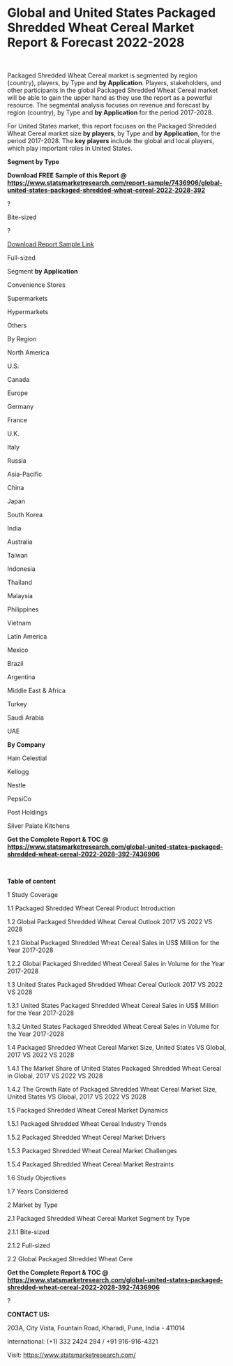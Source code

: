 <h1>Global and United States Packaged Shredded Wheat Cereal Market Report & Forecast 2022-2028</h1><br/><p>Packaged Shredded Wheat Cereal market is segmented by region (country), players, by Type and <strong>by Application</strong>. Players, stakeholders, and other participants in the global Packaged Shredded Wheat Cereal market will be able to gain the upper hand as they use the report as a powerful resource. The segmental analysis focuses on revenue and forecast by region (country), by Type and <strong>by Application</strong> for the period 2017-2028.</p>
 
 
 
 <p>For United States market, this report focuses on the Packaged Shredded Wheat Cereal market size <strong>by players</strong>, by Type and <strong>by Application</strong>, for the period 2017-2028. The <strong>key players</strong> include the global and local players, which play important roles in United States.</p>
 
 
 
 <p><strong>Segment by Type</strong></p>
 
 
 
 <div><b>Download FREE Sample of this Report @ <a href="https://www.statsmarketresearch.com/download-free-sample/7436906/global-united-states-packaged-shredded-wheat-cereal-2022-2028-392">https://www.statsmarketresearch.com/report-sample/7436906/global-united-states-packaged-shredded-wheat-cereal-2022-2028-392</a></b></div>
 
 
 
 <p>? </p>
 
 
 
 <p>Bite-sized</p>
 
 
 
 <p>? </p>
 
 
 
 <p><a href="https://www.statsmarketresearch.com/download-free-sample/7436906/global-united-states-packaged-shredded-wheat-cereal-2022-2028-392">Download Report Sample Link</a></p>
 
 
 
 <p>Full-sized</p>
 
 
 
 <p>Segment <strong>by Application</strong></p>
 
 
 
 <p>Convenience Stores</p>
 
 
 
 <p>Supermarkets</p>
 
 
 
 <p>Hypermarkets</p>
 
 
 
 <p>Others</p>
 
 
 
 <p>By Region</p>
 
 
 
 <p>North America</p>
 
 
 
 <p>U.S.</p>
 
 
 
 <p>Canada</p>
 
 
 
 <p>Europe</p>
 
 
 
 <p>Germany</p>
 
 
 
 <p>France</p>
 
 
 
 <p>U.K.</p>
 
 
 
 <p>Italy</p>
 
 
 
 <p>Russia</p>
 
 
 
 <p>Asia-Pacific</p>
 
 
 
 <p>China</p>
 
 
 
 <p>Japan</p>
 
 
 
 <p>South Korea</p>
 
 
 
 <p>India</p>
 
 
 
 <p>Australia</p>
 
 
 
 <p>Taiwan</p>
 
 
 
 <p>Indonesia</p>
 
 
 
 <p>Thailand</p>
 
 
 
 <p>Malaysia</p>
 
 
 
 <p>Philippines</p>
 
 
 
 <p>Vietnam</p>
 
 
 
 <p>Latin America</p>
 
 
 
 <p>Mexico</p>
 
 
 
 <p>Brazil</p>
 
 
 
 <p>Argentina</p>
 
 
 
 <p>Middle East & Africa</p>
 
 
 
 <p>Turkey</p>
 
 
 
 <p>Saudi Arabia</p>
 
 
 
 <p>UAE</p>
 
 
 
 <p><strong>By Company</strong></p>
 
 
 
 <p>Hain Celestial</p>
 
 
 
 <p>Kellogg</p>
 
 
 
 <p>Nestle</p>
 
 
 
 <p>PepsiCo</p>
 
 
 
 <p>Post Holdings</p>
 
 
 
 <p>Silver Palate Kitchens</p>
 
 
 
 <div><b>Get the Complete Report & TOC @ <a href="https://www.statsmarketresearch.com/global-united-states-packaged-shredded-wheat-cereal-2022-2028-392-7436906">https://www.statsmarketresearch.com/global-united-states-packaged-shredded-wheat-cereal-2022-2028-392-7436906</a></b></div>
 
 
 
 <p><br />
 
 <b>Table of content</b></p>
 
 
 
 <p>1 Study Coverage<br />
 
 1.1 Packaged Shredded Wheat Cereal Product Introduction<br />
 
 1.2 Global Packaged Shredded Wheat Cereal Outlook 2017 VS 2022 VS 2028<br />
 
 1.2.1 Global Packaged Shredded Wheat Cereal Sales in US$ Million for the Year 2017-2028<br />
 
 1.2.2 Global Packaged Shredded Wheat Cereal Sales in Volume for the Year 2017-2028<br />
 
 1.3 United States Packaged Shredded Wheat Cereal Outlook 2017 VS 2022 VS 2028<br />
 
 1.3.1 United States Packaged Shredded Wheat Cereal Sales in US$ Million for the Year 2017-2028<br />
 
 1.3.2 United States Packaged Shredded Wheat Cereal Sales in Volume for the Year 2017-2028<br />
 
 1.4 Packaged Shredded Wheat Cereal Market Size, United States VS Global, 2017 VS 2022 VS 2028<br />
 
 1.4.1 The Market Share of United States Packaged Shredded Wheat Cereal in Global, 2017 VS 2022 VS 2028<br />
 
 1.4.2 The Growth Rate of Packaged Shredded Wheat Cereal Market Size, United States VS Global, 2017 VS 2022 VS 2028<br />
 
 1.5 Packaged Shredded Wheat Cereal Market Dynamics<br />
 
 1.5.1 Packaged Shredded Wheat Cereal Industry Trends<br />
 
 1.5.2 Packaged Shredded Wheat Cereal Market Drivers<br />
 
 1.5.3 Packaged Shredded Wheat Cereal Market Challenges<br />
 
 1.5.4 Packaged Shredded Wheat Cereal Market Restraints<br />
 
 1.6 Study Objectives<br />
 
 1.7 Years Considered<br />
 
 2 Market by Type<br />
 
 2.1 Packaged Shredded Wheat Cereal Market Segment by Type<br />
 
 2.1.1 Bite-sized<br />
 
 2.1.2 Full-sized<br />
 
 2.2 Global Packaged Shredded Wheat Cere</p>
 
 
 
 <div><b>Get the Complete Report & TOC @ <a href="https://www.statsmarketresearch.com/global-united-states-packaged-shredded-wheat-cereal-2022-2028-392-7436906">https://www.statsmarketresearch.com/global-united-states-packaged-shredded-wheat-cereal-2022-2028-392-7436906</a></b></div>
 
 
 
 <p>? </p>
 
 
 
 <p><b>CONTACT US:</b><br />
 
 203A, City Vista, Fountain Road, Kharadi, Pune, India - 411014<br />
 
 International: (+1) 332 2424 294 / +91 916-916-4321<br />
 
 Visit: <a href="https://www.statsmarketresearch.com/">https://www.statsmarketresearch.com/</a></p>